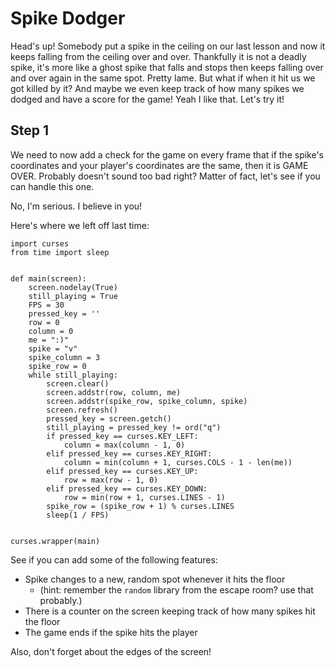 # Spike Dodger

Head's up! Somebody put a spike in the ceiling on our last lesson and now it keeps falling from the ceiling over and over. Thankfully it is not a deadly spike, it's more like a ghost spike that falls and stops then keeps falling over and over again in the same spot. Pretty lame. But what if when it hit us we got killed by it? And maybe we even keep track of how many spikes we dodged and have a score for the game! Yeah I like that. Let's try it!

## Step 1

We need to now add a check for the game on every frame that if the spike's coordinates and your player's coordinates are the same, then it is GAME OVER. Probably doesn't sound too bad right? Matter of fact, let's see if you can handle this one.

No, I'm serious. I believe in you!

Here's where we left off last time:

```
import curses
from time import sleep


def main(screen):
    screen.nodelay(True)
    still_playing = True
    FPS = 30
    pressed_key = ''
    row = 0
    column = 0
    me = ":)"
    spike = "v"
    spike_column = 3
    spike_row = 0
    while still_playing:
        screen.clear()
        screen.addstr(row, column, me)
        screen.addstr(spike_row, spike_column, spike)
        screen.refresh()
        pressed_key = screen.getch()
        still_playing = pressed_key != ord("q")
        if pressed_key == curses.KEY_LEFT:
            column = max(column - 1, 0)
        elif pressed_key == curses.KEY_RIGHT:
            column = min(column + 1, curses.COLS - 1 - len(me))
        elif pressed_key == curses.KEY_UP:
            row = max(row - 1, 0)
        elif pressed_key == curses.KEY_DOWN:
            row = min(row + 1, curses.LINES - 1)
        spike_row = (spike_row + 1) % curses.LINES
        sleep(1 / FPS)


curses.wrapper(main)
```

See if you can add some of the following features:

- Spike changes to a new, random spot whenever it hits the floor
    - (hint: remember the `random` library from the escape room? use that probably.)
- There is a counter on the screen keeping track of how many spikes hit the floor
- The game ends if the spike hits the player

Also, don't forget about the edges of the screen!
